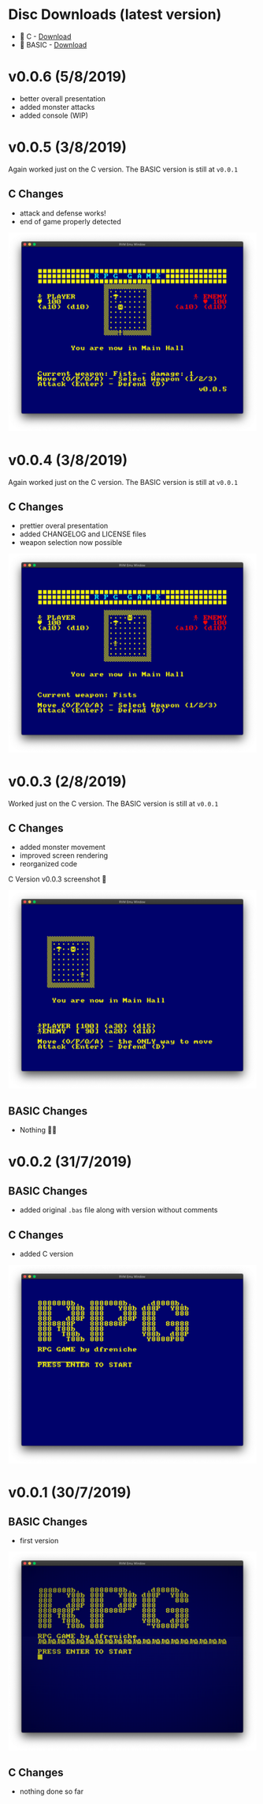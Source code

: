 Disc Downloads (latest version)
=================

- 💾 C     - [Download](basic/c/rpg/rpg.dsk) 
- 💾 BASIC - [Download](basic/rpg.dsk) 

v0.0.6 (5/8/2019)
=================

- better overall presentation
- added monster attacks
- added console (WIP)

v0.0.5 (3/8/2019)
=================

Again worked just on the C version. The BASIC version is still at `v0.0.1`

## C Changes

- attack and defense works!
- end of game properly detected

![C Version v0.0.5 screenshot](img/c-v0.0.5.png)


v0.0.4 (3/8/2019)
=================

Again worked just on the C version. The BASIC version is still at `v0.0.1`

## C Changes

- prettier overal presentation
- added CHANGELOG and LICENSE files
- weapon selection now possible

![C Version v0.0.4 screenshot](img/c-v0.0.4.png)


v0.0.3 (2/8/2019)
=================

Worked just on the C version. The BASIC version is still at `v0.0.1`

## C Changes

- added monster movement
- improved screen rendering
- reorganized code

C Version v0.0.3 screenshot 📸

![C Version v0.0.3 screenshot](img/c-v0.0.3.png)

## BASIC Changes

- Nothing 🤦‍♂️

v0.0.2 (31/7/2019)
==================

## BASIC Changes
- added original `.bas` file along with version without comments

## C Changes
- added C version

![C Version v0.0.2 screenshot](img/c-v0.0.2.png)


v0.0.1 (30/7/2019)
==================

## BASIC Changes
- first version

![C Version v0.0.1 screenshot](img/basic-v0.0.1.png)

## C Changes

- nothing done so far